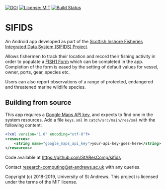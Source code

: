 [![DOI](https://zenodo.org/badge/116812167.svg)](https://zenodo.org/badge/latestdoi/116812167) [![License: MIT](https://img.shields.io/badge/License-MIT-yellow.svg)](https://opensource.org/licenses/MIT) [![Build Status](https://travis-ci.org/StAResComp/sifids.svg?branch=master)](https://travis-ci.org/StAResComp/sifids)

# SIFIDS

An Android app developed as part of the [Scottish Inshore Fisheries
Integrated Data System (SIFIDS)
Project](https://www.masts.ac.uk/research/emff-sifids-project/).

Allows fishermen to track their location and record their fishing activity in
order to populate a [FISH1
Form](http://www.gov.scot/Topics/marine/Compliance/letters/FISH12016) which can
be completed in the app. Completion of the form is eased by the setting of
default values for vessel, owner, ports, gear, species etc.

Users can also report observations of a range of protected, endangered and
threatened marine wildlife species.

## Building from source

This app requires a [Google Maps API
key](https://developers.google.com/maps/documentation/android-sdk/signup), and
expects to find one in the system resources. Add a file `keys.xml` in
`catch/src/main/res/xml` with the following content:

```XML
<?xml version="1.0" encoding="utf-8"?>
<resources>
    <string name="google_maps_api_key">your-api-key-goes-here</string>
</resources>
```

Code available at https://github.com/StAResComp/sifids

Contact research-computing@st-andrews.ac.uk with any queries.

Copyright (c) 2018-2019, University of St Andrews.
This project is licensed under the terms of the MIT license.
